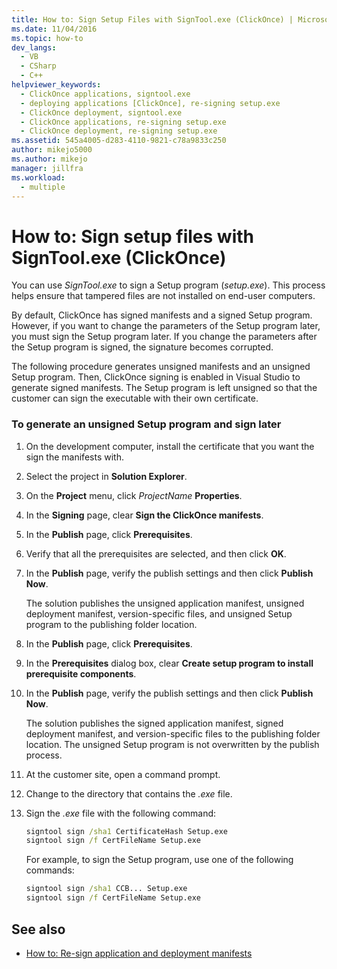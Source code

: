 ```yaml
---
title: How to: Sign Setup Files with SignTool.exe (ClickOnce) | Microsoft Docs
ms.date: 11/04/2016
ms.topic: how-to
dev_langs: 
  - VB
  - CSharp
  - C++
helpviewer_keywords: 
  - ClickOnce applications, signtool.exe
  - deploying applications [ClickOnce], re-signing setup.exe
  - ClickOnce deployment, signtool.exe
  - ClickOnce applications, re-signing setup.exe
  - ClickOnce deployment, re-signing setup.exe
ms.assetid: 545a4005-d283-4110-9821-c78a9833c250
author: mikejo5000
ms.author: mikejo
manager: jillfra
ms.workload: 
  - multiple
---
```

# How to: Sign setup files with SignTool.exe (ClickOnce)
You can use *SignTool.exe* to sign a Setup program (*setup.exe*). This process helps ensure that tampered files are not installed on end-user computers.

 By default, ClickOnce has signed manifests and a signed Setup program. However, if you want to change the parameters of the Setup program later, you must sign the Setup program later. If you change the parameters after the Setup program is signed, the signature becomes corrupted.

 The following procedure generates unsigned manifests and an unsigned Setup program. Then, ClickOnce signing is enabled in Visual Studio to generate signed manifests. The Setup program is left unsigned so that the customer can sign the executable with their own certificate.

### To generate an unsigned Setup program and sign later

1. On the development computer, install the certificate that you want the sign the manifests with.

2. Select the project in **Solution Explorer**.

3. On the **Project** menu, click *ProjectName* **Properties**.

4. In the **Signing** page, clear **Sign the ClickOnce manifests**.

5. In the **Publish** page, click **Prerequisites**.

6. Verify that all the prerequisites are selected, and then click **OK**.

7. In the **Publish** page, verify the publish settings and then click **Publish Now**.

     The solution publishes the unsigned application manifest, unsigned deployment manifest, version-specific files, and unsigned Setup program to the publishing folder location.

8. In the **Publish** page, click **Prerequisites**.

9. In the **Prerequisites** dialog box, clear **Create setup program to install prerequisite components**.

10. In the **Publish** page, verify the publish settings and then click **Publish Now**.

     The solution publishes the signed application manifest, signed deployment manifest, and version-specific files to the publishing folder location. The unsigned Setup program is not overwritten by the publish process.

11. At the customer site, open a command prompt.

12. Change to the directory that contains the *.exe* file.

13. Sign the *.exe* file with the following command:

    ```cmd
    signtool sign /sha1 CertificateHash Setup.exe
    signtool sign /f CertFileName Setup.exe
    ```

     For example, to sign the Setup program, use one of the following commands:

    ```cmd
    signtool sign /sha1 CCB... Setup.exe
    signtool sign /f CertFileName Setup.exe
    ```

## See also
- [How to: Re-sign application and deployment manifests](../deployment/how-to-re-sign-application-and-deployment-manifests.md)
